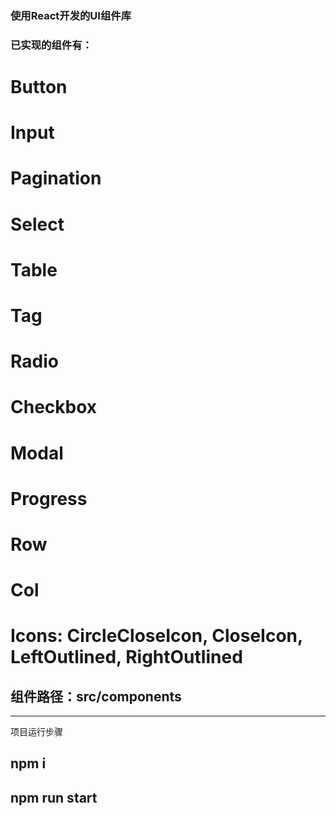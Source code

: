 
### 使用React开发的UI组件库

### 已实现的组件有：
 #  Button
 #  Input
 #  Pagination
 #  Select
 #  Table
 #  Tag
 #  Radio
 #  Checkbox
 #  Modal
 #  Progress
 #  Row
 #  Col
 #  Icons: CircleCloseIcon, CloseIcon, LeftOutlined, RightOutlined

## 组件路径：src/components

-----------
项目运行步骤
## npm i
## npm run start